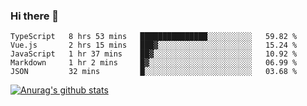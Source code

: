 ### Hi there 👋



<!--
**webB1an/webB1an** is a ✨ _special_ ✨ repository because its `README.md` (this file) appears on your GitHub profile.

Here are some ideas to get you started:

- 🔭 I’m currently working on ...
- 🌱 I’m currently learning ...
- 👯 I’m looking to collaborate on ...
- 🤔 I’m looking for help with ...
- 💬 Ask me about ...
- 📫 How to reach me: ...
- 😄 Pronouns: ...
- ⚡ Fun fact: ...
-->

<!--START_SECTION:waka-->
```text
TypeScript   8 hrs 53 mins   ███████████████░░░░░░░░░░   59.82 % 
Vue.js       2 hrs 15 mins   ███▓░░░░░░░░░░░░░░░░░░░░░   15.24 % 
JavaScript   1 hr 37 mins    ██▓░░░░░░░░░░░░░░░░░░░░░░   10.92 % 
Markdown     1 hr 2 mins     █▓░░░░░░░░░░░░░░░░░░░░░░░   06.99 % 
JSON         32 mins         █░░░░░░░░░░░░░░░░░░░░░░░░   03.68 % 
```
<!--END_SECTION:waka-->


[![Anurag's github stats](https://github-readme-stats.vercel.app/api?username=webB1an&show_icons=true&theme=radical)](https://github.com/anuraghazra/github-readme-stats)

